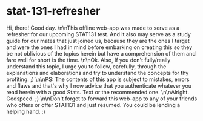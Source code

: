 # stat-131-refresher
Hi, there! Good day. \n\nThis offline web-app was made to serve as a refresher for our upcoming STAT131 test. And it also may serve as a study guide for our mates that just joined us, because they are the ones I target and were the ones I had in mind before embarking on creating this so they be not oblivious of the topics herein but have a comprehension of them and fare well for short is the time. \n\nOk. Also, If you don't fully/really understand this topic, I urge you to follow, carefully, through the explanations and elaborations and try to understand the concepts for thy profiting. ;) \n\nPS: The contents of this app is subject to mistakes, errors and flaws and that's why I now advice that you authenticate whatever you read herein with a good Stats. Text or the recommended one. \n\nAlright. Godspeed. ;) \n\nDon't forget to forward this web-app to any of your friends who offers or offer STAT131 and just resumed. You could be lending a helping hand. :)
